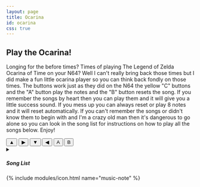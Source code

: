 ```yaml
---
layout: page
title: Ocarina
id: ocarina
css: true
---
```


<section>
  <h1>Play the Ocarina!</h1>
  <p>Longing for the before times? Times of playing The Legend of Zelda Ocarina of Time on your N64? Well I can't really bring back those times but I did make a fun little ocarina player so you can think back fondly on those times. The buttons work just as they did on the N64 the yellow "C" buttons and the "A" button play the notes and the "B" button resets the song. If you remember the songs by heart then you can play them and it will give you a little success sound. If you mess up you can always reset or play 8 notes and it will reset automatically. If you can't remember the songs or didn't know them to begin with and I'm a crazy old man then it's dangerous to go alone so you can look in the song list for instructions on how to play all the songs below. Enjoy!</p>
</section>

<section>
  <div class="grid panel constrained">
    <div id="ocarina-btns" class="center">
      <button id="c-up" class="btn yellow c-btn center">▲</button>
      <button id="c-right" class="btn yellow c-btn center">▶</button>
      <button id="c-down" class="btn yellow c-btn center">▼</button>
      <button id="c-left" class="btn yellow c-btn center">◀</button>
      <button id="a-btn" class="btn blue a-btn center">A</button>
      <button id="b-btn" class="btn green b-btn center">B</button>
    </div>
  </div>
</section>

<section id="type">
  <div class="accordian-list">
    <details>
      <summary><h5>Song List</h5> {% include modules/icon.html name="music-note" %}</summary>
      <div class="accordian-content">
        <div>
          <h6>{% include modules/icon.html name="music-note-alt" %} Zelda's Lullaby</h6>
          <div class="song-info">
            <div class="note yellow">◀</div>
            <div class="note yellow">▲</div>
            <div class="note yellow">▶</div>
            <div class="note yellow">◀</div>
            <div class="note yellow">▲</div>
            <div class="note yellow">▶</div>
          </div>
        </div>

        <div>
          <h6>{% include modules/icon.html name="music-note-alt" %} Saria's Song</h6>
          <div class="song-info">
            <div class="note yellow">▼</div>
            <div class="note yellow">▶</div>
            <div class="note yellow">◀</div>
            <div class="note yellow">▼</div>
            <div class="note yellow">▶</div>
            <div class="note yellow">◀</div>
          </div>
        </div>

        <div>
          <h6>{% include modules/icon.html name="music-note-alt" %} Epona's Song</h6>
          <div class="song-info">
            <div class="note yellow">▲</div>
            <div class="note yellow">◀</div>
            <div class="note yellow">▶</div>
            <div class="note yellow">▲</div>
            <div class="note yellow">◀</div>
            <div class="note yellow">▶</div>
          </div>
        </div>

        <div>
          <h6>{% include modules/icon.html name="music-note-alt" %} Sun's Song</h6>
          <div class="song-info">
            <div class="note yellow">▶</div>
            <div class="note yellow">▼</div>
            <div class="note yellow">▲</div>
            <div class="note yellow">▶</div>
            <div class="note yellow">▼</div>
            <div class="note yellow">▲</div>
          </div>
        </div>

        <div>
          <h6>{% include modules/icon.html name="music-note-alt" %} Song of Time</h6>
          <div class="song-info">
            <div class="note yellow">▶</div>
            <div class="note blue">A</div>
            <div class="note yellow">▼</div>
            <div class="note yellow">▶</div>
            <div class="note blue">A</div>
            <div class="note yellow">▼</div>
          </div>
        </div>

        <div>
          <h6>{% include modules/icon.html name="music-note-alt" %} Song of Storms</h6>
          <div class="song-info">
            <div class="note blue">A</div>
            <div class="note yellow">▼</div>
            <div class="note yellow">▲</div>
            <div class="note blue">A</div>
            <div class="note yellow">▼</div>
            <div class="note yellow">▲</div>
          </div>
        </div>

        <div>
          <h6>{% include modules/icon.html name="music-note-alt" %} Minuet of Forest</h6>
          <div class="song-info">
            <div class="note blue">A</div>
            <div class="note yellow">▲</div>
            <div class="note yellow">◀</div>
            <div class="note yellow">▶</div>
            <div class="note yellow">◀</div>
            <div class="note yellow">▶</div>
          </div>
        </div>

        <div>
          <h6>{% include modules/icon.html name="music-note-alt" %} Bolero of Fire</h6>
          <div class="song-info">
            <div class="note yellow">▼</div>
            <div class="note blue">A</div>
            <div class="note yellow">▼</div>
            <div class="note blue">A</div>
            <div class="note yellow">▶</div>
            <div class="note yellow">▼</div>
            <div class="note yellow">▶</div>
            <div class="note yellow">▼</div>
          </div>
        </div>

        <div>
          <h6>{% include modules/icon.html name="music-note-alt" %} Serenade of Water</h6>
          <div class="song-info">
            <div class="note blue">A</div>
            <div class="note yellow">▼</div>
            <div class="note yellow">▶</div>
            <div class="note yellow">▶</div>
            <div class="note yellow">◀</div>
          </div>
        </div>

        <div>
          <h6>{% include modules/icon.html name="music-note-alt" %} Nocturne of Shadow</h6>
          <div class="song-info">
            <div class="note yellow">◀</div>
            <div class="note yellow">▶</div>
            <div class="note yellow">▶</div>
            <div class="note blue">A</div>
            <div class="note yellow">◀</div>
            <div class="note yellow">▶</div>
            <div class="note yellow">▼</div>
          </div>
        </div>

        <div>
          <h6>{% include modules/icon.html name="music-note-alt" %} Requiem of Spirit</h6>
          <div class="song-info">
            <div class="note blue">A</div>
            <div class="note yellow">▼</div>
            <div class="note blue">A</div>
            <div class="note yellow">▶</div>
            <div class="note yellow">▼</div>
            <div class="note blue">A</div>
          </div>
        </div>

        <div>
          <h6>{% include modules/icon.html name="music-note-alt" %} Prelude of Light</h6>
          <div class="song-info">
            <div class="note yellow">▲</div>
            <div class="note yellow">▶</div>
            <div class="note yellow">▲</div>
            <div class="note yellow">▶</div>
            <div class="note yellow">◀</div>
            <div class="note yellow">▲</div>
          </div>
        </div>
      </div>
    </details>
  </div>
</section>

<audio data-sound="c-up" src="{{ '/assets/audio/c-up.wav' | relative-url }}"></audio>
<audio data-sound="c-right" src="{{ '/assets/audio/c-right.wav' | relative-url }}"></audio>
<audio data-sound="c-down" src="{{ '/assets/audio/c-down.wav' | relative-url }}"></audio>
<audio data-sound="c-left" src="{{ '/assets/audio/c-left.wav' | relative-url }}"></audio>
<audio data-sound="a-btn" src="{{ '/assets/audio/a.wav' | relative-url }}"></audio>
<audio data-sound="success" src="{{ '/assets/audio/success.wav' | relative-url }}"></audio>
<audio data-sound="error" src="{{ '/assets/audio/error.wav' | relative-url }}"></audio>
<audio data-sound="reset" src="{{ '/assets/audio/reset.wav' | relative-url }}"></audio>

<script src="{{ '/assets/scripts/ocarina.js' | relative-url }}"></script>
